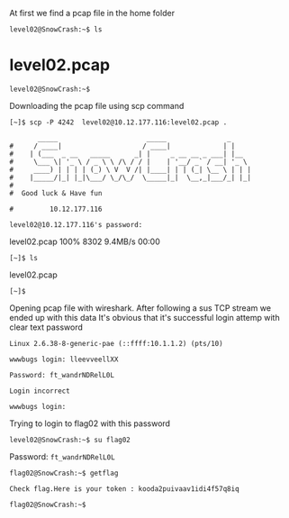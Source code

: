 At first we find a pcap file in the home folder

`level02@SnowCrash:~$ ls`

# level02.pcap

`level02@SnowCrash:~$`

Downloading the pcap file using scp command

`[~]$ scp -P 4242  level02@10.12.177.116:level02.pcap .`

```
	   _____                      _____               _
#	  / ____|                    / ____|             | |
#	 | (___  _ __   _____      _| |     _ __ __ _ ___| |__
#	  \___ \| '_ \ / _ \ \ /\ / / |    | '__/ _` / __| '_ \
#	  ____) | | | | (_) \ V  V /| |____| | | (_| \__ \ | | |
#	 |_____/|_| |_|\___/ \_/\_/  \_____|_|  \__,_|___/_| |_|
#
#  Good luck & Have fun

#         10.12.177.116
```

`level02@10.12.177.116's password:`

level02.pcap                                         100% 8302     9.4MB/s   00:00

`[~]$ ls`

level02.pcap

`[~]$`

Opening pcap file with wireshark. After following a sus TCP stream we ended up with this data 
It's obvious that it's successful login attemp with clear text password

`Linux 2.6.38-8-generic-pae (::ffff:10.1.1.2) (pts/10)`

`wwwbugs login: lleevveellXX`

`Password: ft_wandrNDRelL0L`

`Login incorrect`

`wwwbugs login:`


Trying to login to flag02 with this password 

`level02@SnowCrash:~$ su flag02`

Password: `ft_wandrNDRelL0L`

`flag02@SnowCrash:~$ getflag`

`Check flag.Here is your token : kooda2puivaav1idi4f57q8iq`

`flag02@SnowCrash:~$`